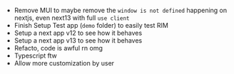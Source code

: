 - Remove MUI to maybe remove the `window is not defined` happening on nextjs, even next13 with full `use client`
- Finish Setup Test app (`demo` folder) to easily test RIM
- Setup a next app v12 to see how it behaves
- Setup a next app v13 to see how it behaves
- Refacto, code is awful rn omg
- Typescript ftw
- Allow more customization by user
